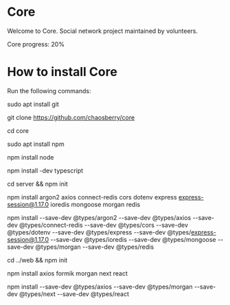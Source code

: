 # Core

Welcome to Core. Social network project maintained by volunteers.

Core progress: 20%

# How to install Core

Run the following commands:

sudo apt install git

git clone https://github.com/chaosberry/core

cd core

sudo apt install npm

npm install node

npm install -dev typescript

cd server && npm init

npm install argon2 axios connect-redis cors dotenv express express-session@1.17.0 ioredis mongoose morgan redis

npm install --save-dev @types/argon2 --save-dev @types/axios --save-dev @types/connect-redis --save-dev @types/cors --save-dev @types/dotenv --save-dev @types/express --save-dev @types/express-session@1.17.0 --save-dev @types/ioredis --save-dev @types/mongoose --save-dev @types/morgan --save-dev @types/redis

cd ../web && npm init

npm install axios formik morgan next react

npm install --save-dev @types/axios --save-dev @types/morgan --save-dev @types/next --save-dev @types/react
